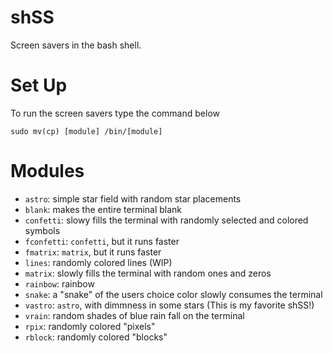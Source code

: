 # shSS
Screen savers in the bash shell.

# Set Up

To run the screen savers type the command below
```
sudo mv(cp) [module] /bin/[module]
```

# Modules

* ```astro```:  simple star field with random star placements
* ```blank```:  makes the entire terminal blank
* ```confetti```:  slowy fills the terminal with randomly selected and colored symbols
* ```fconfetti```:  ```confetti```, but it runs faster
* ```fmatrix```: ```matrix```, but it runs faster
* ```lines```:  randomly colored lines (WIP)
* ```matrix```:  slowly fills the terminal with random ones and zeros
* ```rainbow```:  rainbow
* ```snake```:  a "snake" of the users choice color slowly consumes the terminal
* ```vastro```:  ```astro```, with dimmness in some stars (This is my favorite shSS!)
* ```vrain```:  random shades of blue rain fall on the terminal
* ```rpix```:  randomly colored "pixels"
* ```rblock```:  randomly colored "blocks"
